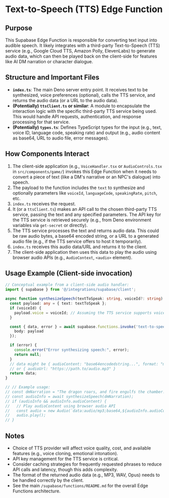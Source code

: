 # Text-to-Speech (TTS) Edge Function

## Purpose

This Supabase Edge Function is responsible for converting text input into audible speech. It likely integrates with a third-party Text-to-Speech (TTS) service (e.g., Google Cloud TTS, Amazon Polly, ElevenLabs) to generate audio data, which can then be played back on the client-side for features like AI DM narration or character dialogue.

## Structure and Important Files

- **`index.ts`**: The main Deno server entry point. It receives text to be synthesized, voice preferences (optional), calls the TTS service, and returns the audio data (or a URL to the audio data).
- **(Potentially) `ttsClient.ts` or similar**: A module to encapsulate the interaction logic with the specific third-party TTS service being used. This would handle API requests, authentication, and response processing for that service.
- **(Potentially) `types.ts`**: Defines TypeScript types for the input (e.g., text, voice ID, language code, speaking rate) and output (e.g., audio content as base64, URL to audio file, error messages).

## How Components Interact

1.  The client-side application (e.g., `VoiceHandler.tsx` or `AudioControls.tsx` in `src/components/game/`) invokes this Edge Function when it needs to convert a piece of text (like a DM's narrative or an NPC's dialogue) into speech.
2.  The payload to the function includes the `text` to synthesize and optionally parameters like `voiceId`, `languageCode`, `speakingRate`, `pitch`, etc.
3.  `index.ts` receives the request.
4.  It (or a `ttsClient.ts`) makes an API call to the chosen third-party TTS service, passing the text and any specified parameters. The API key for the TTS service is retrieved securely (e.g., from Deno environment variables via `get-secret` or directly).
5.  The TTS service processes the text and returns audio data. This could be raw audio bytes, a base64 encoded string, or a URL to a generated audio file (e.g., if the TTS service offers to host it temporarily).
6.  `index.ts` receives this audio data/URL and returns it to the client.
7.  The client-side application then uses this data to play the audio using browser audio APIs (e.g., `AudioContext`, `<audio>` element).

## Usage Example (Client-side invocation)

```typescript
// Conceptual example from a client-side audio handler:
import { supabase } from '@/integrations/supabase/client';

async function synthesizeSpeech(textToSpeak: string, voiceId?: string) {
  const payload: any = { text: textToSpeak };
  if (voiceId) {
    payload.voice = voiceId; // Assuming the TTS service supports voice selection
  }

  const { data, error } = await supabase.functions.invoke('text-to-speech', {
    body: payload
  });

  if (error) {
    console.error("Error synthesizing speech:", error);
    return null;
  }
  // data might be { audioContent: "base64encodedstring...", format: "mp3" }
  // or { audioUrl: "https://path.to/audio.mp3" }
  return data;
}

// // Example usage:
// const dmNarration = "The dragon roars, and fire engulfs the chamber!";
// const audioInfo = await synthesizeSpeech(dmNarration);
// if (audioInfo && audioInfo.audioContent) {
//   // Play audioContent using browser audio API
//   const audio = new Audio(`data:audio/mp3;base64,${audioInfo.audioContent}`);
//   audio.play();
// }
```

## Notes

- Choice of TTS provider will affect voice quality, cost, and available features (e.g., voice cloning, emotional intonation).
- API key management for the TTS service is critical.
- Consider caching strategies for frequently requested phrases to reduce API calls and latency, though this adds complexity.
- The format of the returned audio data (e.g., MP3, WAV, Opus) needs to be handled correctly by the client.
- See the main `/supabase/functions/README.md` for the overall Edge Functions architecture.
